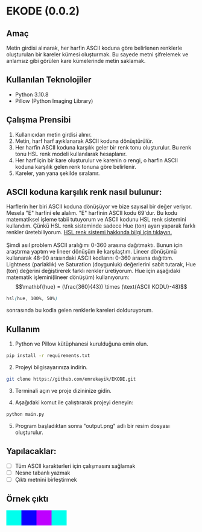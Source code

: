 # EKODE (0.0.2)

## Amaç

Metin girdisi alınarak, her harfin ASCII koduna göre belirlenen renklerle oluşturulan bir kareler kümesi oluşturmak. Bu sayede metni şifrelemek ve anlamsız gibi görülen kare kümelerinde metin saklamak.

## Kullanılan Teknolojiler

- Python 3.10.8
- Pillow (Python Imaging Library)

## Çalışma Prensibi

1. Kullanıcıdan metin girdisi alınır.
2. Metin, harf harf ayıklanarak ASCII koduna dönüştürülür.
3. Her harfin ASCII koduna karşılık geler bir renk tonu oluşturulur. Bu renk tonu HSL renk modeli kullanılarak hesaplanır.
4. Her harf için bir kare oluşturulur ve karenin o rengi, o harfin ASCII koduna karşılık gelen renk tonuna göre belirlenir. 
5. Kareler, yan yana şekilde sıralanır.

## ASCII koduna karşılık renk nasıl bulunur:

Harflerin her biri ASCII koduna dönüşüyor ve bize sayısal bir değer veriyor. Mesela "E" harfini ele alalım. "E" harfinin ASCII kodu 69'dur. Bu kodu matematiksel işleme tabii tutuyorum ve ASCII kodunu HSL renk sistemini kullandım. Çünkü HSL renk sisteminde sadece Hue (ton) ayarı yaparak farklı renkler üretebiliyorum. [HSL renk sistemi hakkında bilgi için tıklayın.](https://en.wikipedia.org/wiki/Hue)\
\
Şimdi asıl problem ASCII aralığımı 0-360 arasına dağıtmaktı. Bunun için araştırma yaptım ve lineer dönüşüm ile karşılaştım. Lineer dönüşümü kullanarak 48-90 arasındaki ASCII kodlarını 0-360 arasına dağıttım.\
Lightness (parlaklık) ve Saturation (doygunluk) değerlerini sabit tutarak, Hue (ton) değerini değiştirerek farklı renkler üretiyorum.
Hue için aşağıdaki matematik işlemini(lineer dönüşüm) kullanıyorum:
$$\mathbf{hue} = (\frac{360}{43}) \times (\text{ASCII KODU}-48)$$
```css
hsl(hue, 100%, 50%)
```
sonrasında bu kodla gelen renklerle kareleri dolduruyorum.

## Kullanım

1. Python ve Pillow kütüphanesi kurulduğuna emin olun.

```bash
pip install -r requirements.txt
```

2. Projeyi bilgisayarınıza indirin.

```bash
git clone https://github.com/emrekayik/EKODE.git
```

3. Terminali açın ve proje dizininize gidin.

4. Aşağıdaki komut ile çalıştırarak projeyi deneyin:

```bash
python main.py
```

5. Program başladıktan sonra "output.png" adlı bir resim dosyası oluşturulur.

## Yapılacaklar:

- [ ] Tüm ASCII karakterleri için çalışmasını sağlamak
- [ ] Nesne tabanlı yazmak
- [ ] Çıktı metnini birleştirmek

## Örnek çıktı
![Çıktı](./output.png)